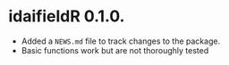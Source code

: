 # idaifieldR 0.1.0.

* Added a `NEWS.md` file to track changes to the package.
* Basic functions work but are not thoroughly tested
